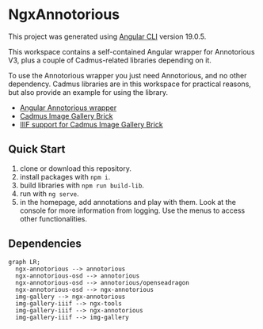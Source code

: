 # NgxAnnotorious

This project was generated using [Angular CLI](https://github.com/angular/angular-cli) version 19.0.5.

This workspace contains a self-contained Angular wrapper for Annotorious V3, plus a couple of Cadmus-related libraries depending on it.

To use the Annotorious wrapper you just need Annotorious, and no other dependency. Cadmus libraries are in this workspace for practical reasons, but also provide an example for using the library.

- [Angular Annotorious wrapper](./projects/myrmidon/ngx-annotorious/README.md)
- [Cadmus Image Gallery Brick](./projects/myrmidon/cadmus-img-gallery/README.md)
- [IIIF support for Cadmus Image Gallery Brick](./projects/myrmidon/cadmus-img-gallery-iiif/README.md)

## Quick Start

1. clone or download this repository.
2. install packages with `npm i`.
3. build libraries with `npm run build-lib`.
4. run with `ng serve`.
5. in the homepage, add annotations and play with them. Look at the console for more information from logging. Use the menus to access other functionalities.

## Dependencies

```mermaid
graph LR;
  ngx-annotorious --> annotorious
  ngx-annotorious-osd --> annotorious
  ngx-annotorious-osd --> annotorious/openseadragon
  ngx-annotorious-osd --> ngx-annotorious
  img-gallery --> ngx-annotorious
  img-gallery-iiif --> ngx-tools
  img-gallery-iiif --> ngx-annotorious
  img-gallery-iiif --> img-gallery
```
